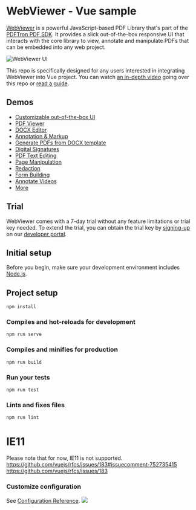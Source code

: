 # WebViewer - Vue sample

[WebViewer](https://www.pdftron.com/documentation/web/) is a powerful JavaScript-based PDF Library that's part of the [PDFTron PDF SDK](https://www.pdftron.com). It provides a slick out-of-the-box responsive UI that interacts with the core library to view, annotate and manipulate PDFs that can be embedded into any web project.

![WebViewer UI](https://www.pdftron.com/downloads/pl/webviewer-ui.png)

This repo is specifically designed for any users interested in integrating WebViewer into Vue project. You can watch [an in-depth video](https://youtu.be/fCHkJ5_PLS0) going over this repo or [read a guide](https://www.pdftron.com/documentation/web/get-started/vue/).

## Demos

- [Customizable out-of-the-box UI](https://showcase.apryse.com/toolbar-customization)
- [PDF Viewer](https://showcase.apryse.com/)
- [DOCX Editor](https://showcase.apryse.com/office-editor)
- [Annotation & Markup](https://showcase.apryse.com/annotation-permissions)
- [Generate PDFs from DOCX template](https://showcase.apryse.com/office-template-fill)
- [Digital Signatures](https://showcase.apryse.com/digital-signatures)
- [PDF Text Editing](https://showcase.apryse.com/pdf-editing)
- [Page Manipulation](https://showcase.apryse.com/pdf-page-manipulation-api)
- [Redaction](https://showcase.apryse.com/redaction)
- [Form Building](https://showcase.apryse.com/pdf-form-build)
- [Annotate Videos](https://showcase.apryse.com/annotate-video-frames)
- [More](https://showcase.apryse.com/)

## Trial

WebViewer comes with a 7-day trial without any feature limitations or trial key needed. To extend the trial, you can obtain the trial key by [signing-up](https://dev.apryse.com/) on our [developer portal](https://dev.apryse.com/).

## Initial setup

Before you begin, make sure your development environment includes [Node.js](https://nodejs.org/en/).

## Project setup
```
npm install
```

### Compiles and hot-reloads for development
```
npm run serve
```

### Compiles and minifies for production
```
npm run build
```

### Run your tests
```
npm run test
```

### Lints and fixes files
```
npm run lint
```

# IE11
Please note that for now, IE11 is not supported.
https://github.com/vuejs/rfcs/issues/183#issuecomment-752735415
https://github.com/vuejs/rfcs/issues/183

### Customize configuration
See [Configuration Reference](https://cli.vuejs.org/config/).
![](https://onepixel.pdftron.com/webviewer-vue-sample)

